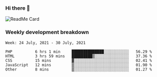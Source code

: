 ### Hi there 👋

<!--
**itzcy/itzcy** is a ✨ _special_ ✨ repository because its `README.md` (this file) appears on your GitHub profile.

Here are some ideas to get you started:

- 🔭 I’m currently working on ...
- 🌱 I’m currently learning ...
- 👯 I’m looking to collaborate on ...
- 🤔 I’m looking for help with ...
- 💬 Ask me about ...
- 📫 How to reach me: ...
- 😄 Pronouns: ...
- ⚡ Fun fact: ...
-->
![ReadMe Card](https://github-readme-stats.vercel.app/api?username=itzcy&show_icons=true&title_color=2d3198&icon_color=797cb8&text_color=24292e&bg_color=f6f8fa)

### Weekly development breakdown
<!--START_SECTION:waka-->
```text
Week: 24 July, 2021 - 30 July, 2021

PHP          6 hrs 1 min     ██████████████░░░░░░░░░░░   56.29 % 
HTML         3 hrs 59 mins   █████████▒░░░░░░░░░░░░░░░   37.36 % 
CSS          15 mins         ▓░░░░░░░░░░░░░░░░░░░░░░░░   02.41 % 
JavaScript   12 mins         ▒░░░░░░░░░░░░░░░░░░░░░░░░   01.90 % 
Other        8 mins          ▒░░░░░░░░░░░░░░░░░░░░░░░░   01.27 % 
```
<!--END_SECTION:waka-->
